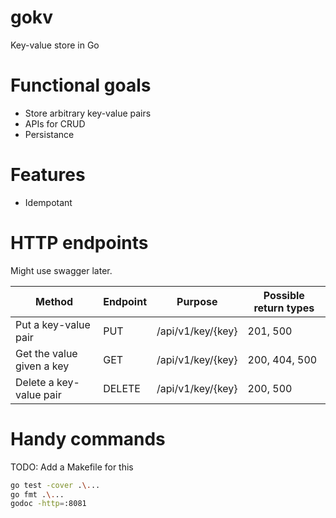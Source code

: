 # gokv
Key-value store in Go


# Functional goals

- Store arbitrary key-value pairs
- APIs for CRUD
- Persistance

# Features

- Idempotant

# HTTP endpoints
Might use swagger later.

Method|Endpoint|Purpose|Possible return types
--|--|--|--
Put a key-value pair|PUT|/api/v1/key/{key}|201, 500
Get the value given a key|GET|/api/v1/key/{key}|200, 404, 500
Delete a key-value pair|DELETE|/api/v1/key/{key}|200, 500

# Handy commands
TODO: Add a Makefile for this

```sh
go test -cover .\...
go fmt .\...
godoc -http=:8081
```